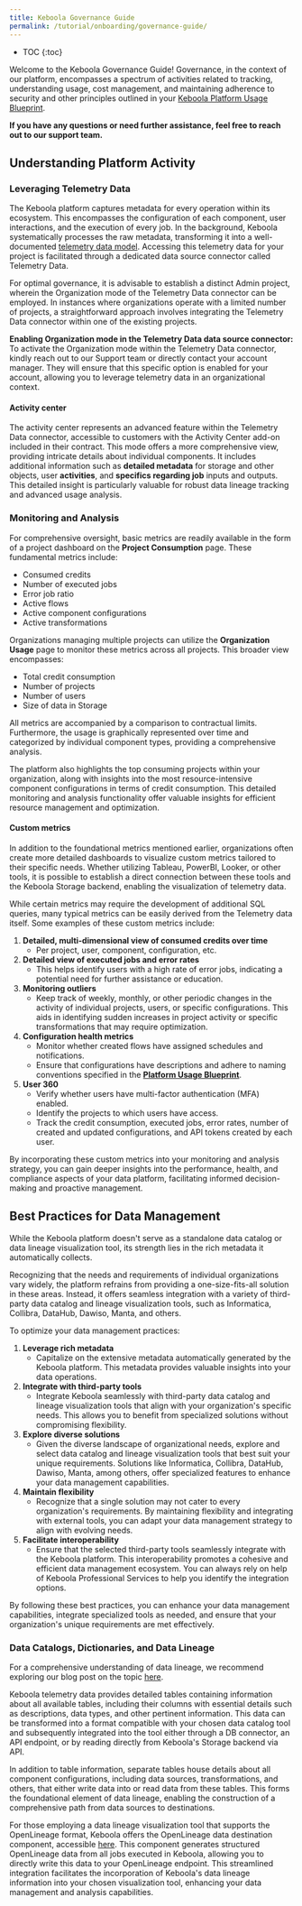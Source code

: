 ```yaml
---
title: Keboola Governance Guide
permalink: /tutorial/onboarding/governance-guide/
---
```


* TOC
{:toc}

Welcome to the Keboola Governance Guide! Governance, in the context of our platform, encompasses a spectrum of activities related to tracking, understanding usage, cost management, and maintaining adherence to security and other principles outlined in your [Keboola Platform Usage Blueprint](/tutorial/onboarding/usage-blueprint/).

**If you have any questions or need further assistance, feel free to reach out to our support team.**

## Understanding Platform Activity
### Leveraging Telemetry Data
The Keboola platform captures metadata for every operation within its ecosystem. This encompasses the configuration of each component, user interactions, 
and the execution of every job. In the background, Keboola systematically processes the raw metadata, transforming it into a well-documented
[telemetry data model](/components/extractors/other/telemetry-data). Accessing this telemetry data for your project is facilitated through a dedicated data source 
connector called Telemetry Data.

For optimal governance, it is advisable to establish a distinct Admin project, wherein the Organization mode of the Telemetry Data connector can be 
employed. In instances where organizations operate with a limited number of projects, a straightforward approach involves integrating the Telemetry Data connector 
within one of the existing projects. 

**Enabling Organization mode in the Telemetry Data data source connector:**  
To activate the Organization mode within the Telemetry Data connector, kindly reach out to our Support team or directly contact your account manager. 
They will ensure that this specific option is enabled for your account, allowing you to leverage telemetry data in an organizational context.

#### Activity center
The activity center represents an advanced feature within the Telemetry Data connector, accessible to customers with the Activity Center add-on included in their 
contract. This mode offers a more comprehensive view, providing intricate details about individual components. It includes additional information such as 
**detailed metadata** for storage and other objects, user **activities**, and **specifics regarding job** inputs and outputs. This detailed insight is 
particularly valuable for robust data lineage tracking and advanced usage analysis.

### Monitoring and Analysis
For comprehensive oversight, basic metrics are readily available in the form of a project dashboard on the **Project Consumption** page. 
These fundamental metrics include:
- Consumed credits
- Number of executed jobs
- Error job ratio
- Active flows
- Active component configurations
- Active transformations

Organizations managing multiple projects can utilize the **Organization Usage** page to monitor these metrics across all projects. This broader view encompasses:
- Total credit consumption
- Number of projects
- Number of users
- Size of data in Storage

All metrics are accompanied by a comparison to contractual limits. Furthermore, the usage is graphically represented over time and categorized by individual 
component types, providing a comprehensive analysis.

The platform also highlights the top consuming projects within your organization, along with insights into the most resource-intensive component configurations in 
terms of credit consumption. This detailed monitoring and analysis functionality offer valuable insights for efficient resource management and optimization.

#### Custom metrics
In addition to the foundational metrics mentioned earlier, organizations often create more detailed dashboards to visualize custom metrics tailored to their 
specific needs. Whether utilizing Tableau, PowerBI, Looker, or other tools, it is possible to establish a direct connection between these tools and the Keboola 
Storage backend, enabling the visualization of telemetry data.

While certain metrics may require the development of additional SQL queries, many typical metrics can be easily derived from the Telemetry data itself. 
Some examples of these custom metrics include:
1. **Detailed, multi-dimensional view of consumed credits over time**
   - Per project, user, component, configuration, etc.
2. **Detailed view of executed jobs and error rates**
   - This helps identify users with a high rate of error jobs, indicating a potential need for further assistance or education.
3. **Monitoring outliers**
   - Keep track of weekly, monthly, or other periodic changes in the activity of individual projects, users, or specific configurations. This aids in identifying sudden increases in project activity or specific transformations that may require optimization.
4. **Configuration health metrics**
   - Monitor whether created flows have assigned schedules and notifications.
   - Ensure that configurations have descriptions and adhere to naming conventions specified in the [**Platform Usage Blueprint**](/tutorial/onboarding/usage/blueprint/).
5. **User 360**
   - Verify whether users have multi-factor authentication (MFA) enabled.
   - Identify the projects to which users have access.
   - Track the credit consumption, executed jobs, error rates, number of created and updated configurations, and API tokens created by each user.

By incorporating these custom metrics into your monitoring and analysis strategy, you can gain deeper insights into the performance, health, and compliance aspects of your data platform, facilitating informed decision-making and proactive management.

## Best Practices for Data Management
While the Keboola platform doesn't serve as a standalone data catalog or data lineage visualization tool, its strength lies in the rich metadata it automatically 
collects. 

Recognizing that the needs and requirements of individual organizations vary widely, the platform refrains from providing a one-size-fits-all solution in these 
areas. Instead, it offers seamless integration with a variety of third-party data catalog and lineage visualization tools, such as Informatica, Collibra, DataHub, 
Dawiso, Manta, and others.

To optimize your data management practices:
1. **Leverage rich metadata**
   - Capitalize on the extensive metadata automatically generated by the Keboola platform. This metadata provides valuable insights into your data operations.
2. **Integrate with third-party tools**
   - Integrate Keboola seamlessly with third-party data catalog and lineage visualization tools that align with your organization's specific needs. This allows you to benefit from specialized solutions without compromising flexibility.
3. **Explore diverse solutions**
   - Given the diverse landscape of organizational needs, explore and select data catalog and lineage visualization tools that best suit your unique requirements. Solutions like Informatica, Collibra, DataHub, Dawiso, Manta, among others, offer specialized features to enhance your data management capabilities.
4. **Maintain flexibility**
   - Recognize that a single solution may not cater to every organization's requirements. By maintaining flexibility and integrating with external tools, you can adapt your data management strategy to align with evolving needs.
5. **Facilitate interoperability**
   - Ensure that the selected third-party tools seamlessly integrate with the Keboola platform. This interoperability promotes a cohesive and efficient data management ecosystem. You can always rely on help of Keboola Professional Services to help you identify the integration options.

By following these best practices, you can enhance your data management capabilities, integrate specialized tools as needed, and ensure that your organization's 
unique requirements are met effectively.

### Data Catalogs, Dictionaries, and Data Lineage
For a comprehensive understanding of data lineage, we recommend exploring our blog post on the topic [here](https://www.keboola.com/blog/how-to-get-started-with-data-lineage).

Keboola telemetry data provides detailed tables containing information about all available tables, including their columns with essential details such as 
descriptions, data types, and other pertinent information. This data can be transformed into a format compatible with your chosen data catalog tool and 
subsequently integrated into the tool either through a DB connector, an API endpoint, or by reading directly from Keboola's Storage backend via API.

In addition to table information, separate tables house details about all component configurations, including data sources, transformations, and others, that 
either write data into or read data from these tables. This forms the foundational element of data lineage, enabling the construction of a comprehensive path from 
data sources to destinations.

For those employing a data lineage visualization tool that supports the OpenLineage format, Keboola offers the OpenLineage data destination component, accessible 
[here](https://components.keboola.com/components/keboola.wr-openlineage). This component generates structured OpenLineage data from all jobs executed in Keboola, 
allowing you to directly write this data to your OpenLineage endpoint. This streamlined integration facilitates the incorporation of Keboola's data lineage 
information into your chosen visualization tool, enhancing your data management and analysis capabilities.
